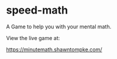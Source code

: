 # speed-math
A Game to help you with your mental math.


View the live game at:

https://minutemath.shawntompke.com/
